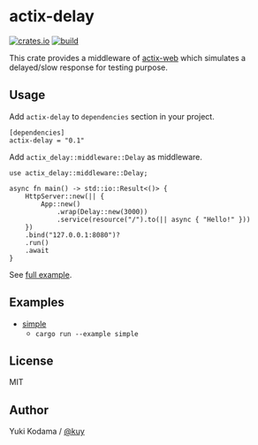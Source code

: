# actix-delay

[![crates.io](https://img.shields.io/crates/v/actix-delay.svg)](https://crates.io/crates/actix-delay)
[![build](https://github.com/kuy/actix-delay/workflows/build/badge.svg)](https://github.com/kuy/actix-delay/actions)

This crate provides a middleware of [actix-web](https://actix.rs/) which simulates a delayed/slow response for testing purpose.

## Usage

Add `actix-delay` to `dependencies` section in your project.

```
[dependencies]
actix-delay = "0.1"
```

Add `actix_delay::middleware::Delay` as middleware.

```
use actix_delay::middleware::Delay;

async fn main() -> std::io::Result<()> {
    HttpServer::new(|| {
        App::new()
            .wrap(Delay::new(3000))
            .service(resource("/").to(|| async { "Hello!" }))
    })
    .bind("127.0.0.1:8080")?
    .run()
    .await
}
```

See [full example](https://github.com/kuy/actix-delay/blob/master/examples/simple.rs).

## Examples

- [simple](https://github.com/kuy/actix-delay/blob/master/examples/simple.rs)
  - `cargo run --example simple`

## License

MIT

## Author

Yuki Kodama / [@kuy](https://twitter.com/kuy)
